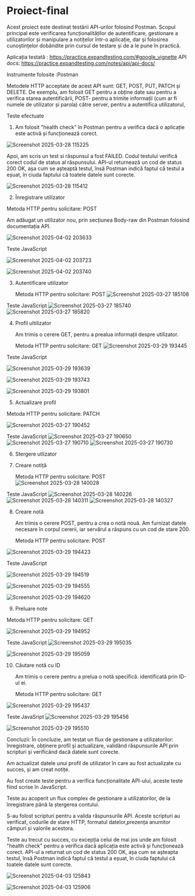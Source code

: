 # Proiect-final
Acest proiect este destinat testării API-urilor folosind Postman. Scopul principal este verificarea funcționalităților de autentificare, gestionare a utilizatorilor și manipulare a notițelor într-o aplicație, dar și folosirea cunoștințelor dobândite prin cursul de testare și de a le pune în practică. 

Aplicația testată : https://practice.expandtesting.com/#google_vignette
API docs: https://practice.expandtesting.com/notes/api/api-docs/

Instrumente folosite :Postman

Metodele HTTP acceptate de acest API sunt: GET, POST, PUT, PATCH și DELETE. De exemplu, am folosit GET pentru  a obține date sau pentru a verifica starea autentificării, POST- pentru  a trimite informații  (cum ar fi numele de utilizator și parola) către server, pentru a autentifica utilizatorul, 



Teste efectuate

1. Am folosit "health check" în Postman pentru a verifica dacă o aplicație este activă și funcționează corect.

![Screenshot 2025-03-28 115225](https://github.com/user-attachments/assets/72166e5a-ca1f-47d8-9e71-648337edac50)

Apoi, am scris un test si răspunsul a fost FAILED.
Codul testului verifică corect codul de status al răspunsului.
API-ul returnează un cod de status 200 OK, așa cum se așteaptă testul, însă Postman indică faptul că testul a eșuat, în ciuda faptului că toatele datele sunt corecte.

![Screenshot 2025-03-28 115412](https://github.com/user-attachments/assets/474d6996-1609-4926-b9ad-de4646f8bd90)












2.  Înregistrare utilizator

   
   Metoda HTTP pentru solicitare: POST

   
   Am adăugat un utilizator nou, prin secțiunea Body-raw din Postman folosind documentația API.


![Screenshot 2025-04-02 203633](https://github.com/user-attachments/assets/e255b813-0bee-4354-96d8-ebde186bdaaa)


Teste JavaScript

![Screenshot 2025-04-02 203723](https://github.com/user-attachments/assets/ee6ca1e2-e875-4f7f-867f-06fab9ff296f)

![Screenshot 2025-04-02 203740](https://github.com/user-attachments/assets/86474239-0c67-41ef-8154-5e1e3b038344)






3. Autentificare utilizator
   
   Metoda HTTP pentru solicitare: POST
![Screenshot 2025-03-27 185108](https://github.com/user-attachments/assets/3533fc98-f393-4f1a-a2f1-d0a9ce381850)

Teste JavaScript
![Screenshot 2025-03-27 185740](https://github.com/user-attachments/assets/aa75148e-e3e8-4ab5-b0c4-64192b127d76)
![Screenshot 2025-03-27 185820](https://github.com/user-attachments/assets/f67c24b7-739c-4e93-a3c9-7485a2daffce)











4. Profil ultilizator

   Am trimis o cerere GET, pentru a prealua informații despre utilizator.


   Metoda HTTP pentru solicitare: GET
![Screenshot 2025-03-29 193445](https://github.com/user-attachments/assets/ca2b228f-4a89-4052-99e7-513a3240b6d9)


Teste JavaScript

![Screenshot 2025-03-29 193639](https://github.com/user-attachments/assets/03b22084-437c-4fb3-aaa8-d2df823c3385)

![Screenshot 2025-03-29 193743](https://github.com/user-attachments/assets/839b0b53-0b2b-4c03-9498-1a3a8ba2c6f8)

![Screenshot 2025-03-29 193801](https://github.com/user-attachments/assets/82128877-20f2-4792-b789-d7c748895dec)







  5. Actualizare profil
  
      
Metoda HTTP pentru solicitare: PATCH

   ![Screenshot 2025-03-27 190452](https://github.com/user-attachments/assets/8002ea65-0f1c-4a48-9e41-938a6b54bb6b)


Teste JavaScript
![Screenshot 2025-03-27 190650](https://github.com/user-attachments/assets/5c454d4f-03e4-4746-8469-103ae47ad828)
![Screenshot 2025-03-27 190710](https://github.com/user-attachments/assets/0d2b5280-19ac-4285-b35e-d5c925e63532)
![Screenshot 2025-03-27 190730](https://github.com/user-attachments/assets/4aba954d-e102-4fa4-9c44-4390065a5f1c)






6. Stergere utlizator






7. Creare notiță
   
   Metoda HTTP pentru solicitare: POST
![Screenshot 2025-03-28 140028](https://github.com/user-attachments/assets/28ab58a0-ebce-4a91-87cd-1b1d6110d362)

Teste JavaScript
![Screenshot 2025-03-28 140226](https://github.com/user-attachments/assets/f17675d2-9546-43ff-8c50-9dd956f96f17)
![Screenshot 2025-03-28 140311](https://github.com/user-attachments/assets/a5187311-8226-455a-b743-96a861eb1a84)
![Screenshot 2025-03-28 140327](https://github.com/user-attachments/assets/6e98591a-bc01-4450-a99a-811a88eda331)





8. Creare notă

   Am trimis o cerere POST, pentru a crea o notă nouă. Am furnizat datele necesare în corpul cererii, iar servărul a răspuns cu un cod de stare 200.

     Metoda HTTP pentru solicitare: POST

![Screenshot 2025-03-29 194423](https://github.com/user-attachments/assets/d3b139de-112f-4ad9-ac1f-89fdf66414a8)


Teste JavaScript

![Screenshot 2025-03-29 194519](https://github.com/user-attachments/assets/87227004-5199-4f13-a19a-8ca8de6d0e76)

![Screenshot 2025-03-29 194555](https://github.com/user-attachments/assets/91ba1d95-7516-4ccf-8551-471bea3a1a37)

![Screenshot 2025-03-29 194620](https://github.com/user-attachments/assets/a3af8ded-b00b-4fd2-a994-d0dd85d37a70)



9. Preluare note
    
  Metoda HTTP pentru solicitare: GET

  ![Screenshot 2025-03-29 194952](https://github.com/user-attachments/assets/2051aed6-7f5c-4867-b453-c5df9518cb80)


Teste JavaScript
![Screenshot 2025-03-29 195035](https://github.com/user-attachments/assets/d357462e-faa6-4017-be05-f9cb50025be2)

![Screenshot 2025-03-29 195059](https://github.com/user-attachments/assets/aa5d2a50-57ec-408a-a989-355c7cc1db1d)



10. Căutare notă cu ID
    
    Am trimis o cerere pentru a prelua o notă specifică. identificată prin ID-ul ei.
    
      Metoda HTTP pentru solicitare: GET

![Screenshot 2025-03-29 195437](https://github.com/user-attachments/assets/a3c81119-c30a-4799-92c7-344f2ac2760b)


Teste JavaSript
![Screenshot 2025-03-29 195456](https://github.com/user-attachments/assets/aa4f352e-d80e-46fd-9160-dca499061954)

![Screenshot 2025-03-29 195510](https://github.com/user-attachments/assets/c1da3299-bc66-464c-b019-fa1119377f92)




Concluzii:
În concluzie, am testat un flux de gestionare a utilizatorilor: înregistrare, obținere profil și actualizare, validând răspunsurile API prin scripturi și verificând dacă datele sunt corecte.

Am actualizat datele unui profil de utilizator în care au fost actualizate cu succes, și am creat notițe.

Au fost create teste pentru a verifica funcționalitate API-ului, aceste teste fiind scrise în JavaScript.

Teste au acoperit un flux complex de gestionare a utilizatorilor, de la înregistrare până la ștergerea contului.

S-au folost scripturi pentru a valida răspunsurile API. Aceste scripturi au verificat, codurile de stare HTTP, formatul datelor,prezența anumitor câmpuri și valorile acestora.

Teste au trecut cu succes, cu excepția celui de mai jos unde am folosit "health check"  pentru a verifica dacă aplicația este activă și funcționează corect. API-ul a returnat un cod de status 200 OK, așa cum se așteapta testul, însă Postman indică faptul că testul a eșuat, în ciuda faptului că toatele datele sunt corecte.



![Screenshot 2025-04-03 125843](https://github.com/user-attachments/assets/1c491073-ef79-4907-b01b-280b0761eba7)

![Screenshot 2025-04-03 125906](https://github.com/user-attachments/assets/bcc3609c-6663-429f-8988-3e843f3dbc4b)



























   

